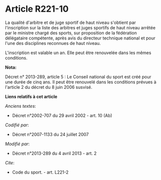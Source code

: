 # Article R221-10

La qualité d'arbitre et de juge sportif de haut niveau s'obtient par l'inscription sur la liste des arbitres et juges
sportifs de haut niveau arrêtée par le ministre chargé des sports, sur proposition de la fédération délégataire compétente,
après avis du directeur technique national et pour l'une des disciplines reconnues de haut niveau. 

L'inscription est valable un an. Elle peut être renouvelée dans les mêmes conditions.

**Nota:**

Décret n° 2013-289, article 5 : Le Conseil national du sport est créé pour une durée de cinq ans. Il peut être renouvelé dans
les conditions prévues à l'article 2 du décret du 8 juin 2006 susvisé.

**Liens relatifs à cet article**

_Anciens textes_:

  - Décret n°2002-707 du 29 avril 2002 - art. 10 (Ab)

_Codifié par_:

  - Décret n°2007-1133 du 24 juillet 2007

_Modifié par_:

  - Décret n°2013-289 du 4 avril 2013 - art. 2

_Cite_:

  - Code du sport. - art. L221-2
